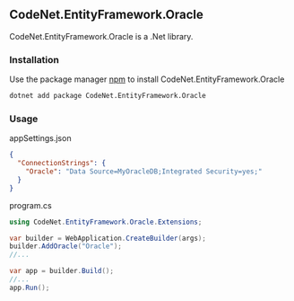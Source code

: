 ## CodeNet.EntityFramework.Oracle

CodeNet.EntityFramework.Oracle is a .Net library.

### Installation

Use the package manager [npm](https://www.nuget.org/packages/CodeNet.EntityFramework.Oracle/) to install CodeNet.EntityFramework.Oracle

```bash
dotnet add package CodeNet.EntityFramework.Oracle
```

### Usage
appSettings.json
```json
{
  "ConnectionStrings": {
    "Oracle": "Data Source=MyOracleDB;Integrated Security=yes;"
  }
}
```
program.cs
```csharp
using CodeNet.EntityFramework.Oracle.Extensions;

var builder = WebApplication.CreateBuilder(args);
builder.AddOracle("Oracle");
//...

var app = builder.Build();
//...
app.Run();
```